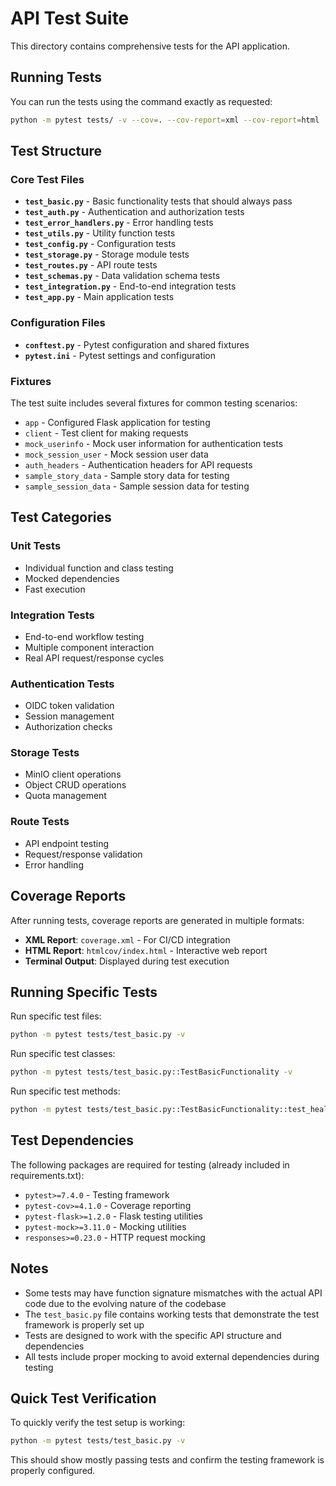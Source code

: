 # API Test Suite

This directory contains comprehensive tests for the API application.

## Running Tests

You can run the tests using the command exactly as requested:

```bash
python -m pytest tests/ -v --cov=. --cov-report=xml --cov-report=html
```

## Test Structure

### Core Test Files

- **`test_basic.py`** - Basic functionality tests that should always pass
- **`test_auth.py`** - Authentication and authorization tests
- **`test_error_handlers.py`** - Error handling tests
- **`test_utils.py`** - Utility function tests
- **`test_config.py`** - Configuration tests
- **`test_storage.py`** - Storage module tests
- **`test_routes.py`** - API route tests
- **`test_schemas.py`** - Data validation schema tests
- **`test_integration.py`** - End-to-end integration tests
- **`test_app.py`** - Main application tests

### Configuration Files

- **`conftest.py`** - Pytest configuration and shared fixtures
- **`pytest.ini`** - Pytest settings and configuration

### Fixtures

The test suite includes several fixtures for common testing scenarios:

- `app` - Configured Flask application for testing
- `client` - Test client for making requests
- `mock_userinfo` - Mock user information for authentication tests
- `mock_session_user` - Mock session user data
- `auth_headers` - Authentication headers for API requests
- `sample_story_data` - Sample story data for testing
- `sample_session_data` - Sample session data for testing

## Test Categories

### Unit Tests
- Individual function and class testing
- Mocked dependencies
- Fast execution

### Integration Tests  
- End-to-end workflow testing
- Multiple component interaction
- Real API request/response cycles

### Authentication Tests
- OIDC token validation
- Session management
- Authorization checks

### Storage Tests
- MinIO client operations
- Object CRUD operations
- Quota management

### Route Tests
- API endpoint testing
- Request/response validation
- Error handling

## Coverage Reports

After running tests, coverage reports are generated in multiple formats:

- **XML Report**: `coverage.xml` - For CI/CD integration
- **HTML Report**: `htmlcov/index.html` - Interactive web report
- **Terminal Output**: Displayed during test execution

## Running Specific Tests

Run specific test files:
```bash
python -m pytest tests/test_basic.py -v
```

Run specific test classes:
```bash
python -m pytest tests/test_basic.py::TestBasicFunctionality -v
```

Run specific test methods:
```bash
python -m pytest tests/test_basic.py::TestBasicFunctionality::test_health_check -v
```

## Test Dependencies

The following packages are required for testing (already included in requirements.txt):

- `pytest>=7.4.0` - Testing framework
- `pytest-cov>=4.1.0` - Coverage reporting
- `pytest-flask>=1.2.0` - Flask testing utilities
- `pytest-mock>=3.11.0` - Mocking utilities
- `responses>=0.23.0` - HTTP request mocking

## Notes

- Some tests may have function signature mismatches with the actual API code due to the evolving nature of the codebase
- The `test_basic.py` file contains working tests that demonstrate the test framework is properly set up
- Tests are designed to work with the specific API structure and dependencies
- All tests include proper mocking to avoid external dependencies during testing

## Quick Test Verification

To quickly verify the test setup is working:

```bash
python -m pytest tests/test_basic.py -v
```

This should show mostly passing tests and confirm the testing framework is properly configured.